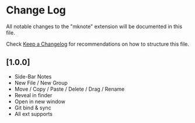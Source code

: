 # Change Log

All notable changes to the "mknote" extension will be documented in this file.

Check [Keep a Changelog](http://keepachangelog.com/) for recommendations on how to structure this file.

## [1.0.0]

- Side-Bar Notes
- New File / New Group
- Move / Copy / Paste / Delete / Drag / Rename
- Reveal in finder
- Open in new window
- Git bind & sync
- All ext supports
